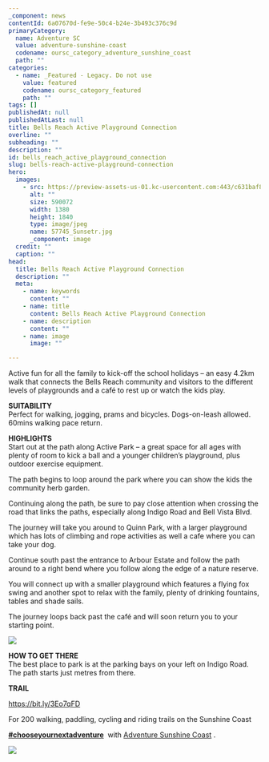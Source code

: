 ```yaml
---
_component: news
contentId: 6a07670d-fe9e-50c4-b24e-3b493c376c9d
primaryCategory:
  name: Adventure SC
  value: adventure-sunshine-coast
  codename: oursc_category_adventure_sunshine_coast
  path: ""
categories:
  - name: _Featured - Legacy. Do not use
    value: featured
    codename: oursc_category_featured
    path: ""
tags: []
publishedAt: null
publishedAtLast: null
title: Bells Reach Active Playground Connection
overline: ""
subheading: ""
description: ""
id: bells_reach_active_playground_connection
slug: bells-reach-active-playground-connection
hero:
  images:
    - src: https://preview-assets-us-01.kc-usercontent.com:443/c631baf8-1b46-001f-580c-d0001b68b4a8/76b0ce54-d6ab-4d97-9c53-64ab8d4ae06f/57745_Sunsetr.jpg
      alt: ""
      size: 590072
      width: 1380
      height: 1840
      type: image/jpeg
      name: 57745_Sunsetr.jpg
      _component: image
  credit: ""
  caption: ""
head:
  title: Bells Reach Active Playground Connection
  description: ""
  meta:
    - name: keywords
      content: ""
    - name: title
      content: Bells Reach Active Playground Connection
    - name: description
      content: ""
    - name: image
      image: ""

---
```

Active fun for all the family to kick-off the school holidays – an easy 4.2km walk that connects the Bells Reach community and visitors to the different levels of playgrounds and a café to rest up or watch the kids play.

**SUITABILITY**\
Perfect for walking, jogging, prams and bicycles. Dogs-on-leash allowed. 60mins walking pace return.

**HIGHLIGHTS**\
Start out at the path along Active Park – a great space for all ages with plenty of room to kick a ball and a younger children’s playground, plus outdoor exercise equipment.

The path begins to loop around the park where you can show the kids the community herb garden.

Continuing along the path, be sure to pay close attention when crossing the road that links the paths, especially along Indigo Road and Bell Vista Blvd.

The journey will take you around to Quinn Park, with a larger playground which has lots of climbing and rope activities as well a cafe where you can take your dog.

Continue south past the entrance to Arbour Estate and follow the path around to a right bend where you follow along the edge of a nature reserve.

You will connect up with a smaller playground which features a flying fox swing and another spot to relax with the family, plenty of drinking fountains, tables and shade sails.

The journey loops back past the café and will soon return you to your starting point.

![](https://preview-assets-us-01.kc-usercontent.com:443/c631baf8-1b46-001f-580c-d0001b68b4a8/bea5f270-86d3-463a-a10b-2e88e752fcb9/57745_FitnessParkR-922x1024.jpg)

**HOW TO GET THERE**\
The best place to park is at the parking bays on your left on Indigo Road. The path starts just metres from there.

**TRAIL**

<https://bit.ly/3Eo7qFD>


For 200 walking, paddling, cycling and riding trails on the Sunshine Coast 

[**#chooseyournextadventure**](https://www.facebook.com/hashtag/chooseyournextadventure?__eep__=6&__tn__=*NK*F)
 with [Adventure Sunshine Coast](https://adventure.sunshinecoast.qld.gov.au/)
. 

![](https://preview-assets-us-01.kc-usercontent.com:443/c631baf8-1b46-001f-580c-d0001b68b4a8/d4f26cb9-0e0a-49f2-be4a-b44dc1e33c9c/57745_Playground-1R-922x1024.jpg)
